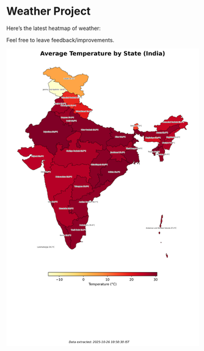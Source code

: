 # Weather Project

Here’s the latest heatmap of weather:

Feel free to leave feedback/improvements.

![India Heatmap](docs/assets/india_heatmap.png?v=FDAFA1)

